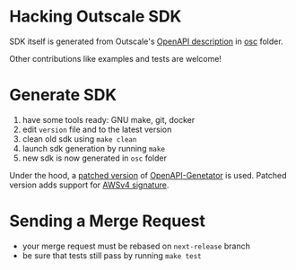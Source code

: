 # Hacking Outscale SDK

SDK itself is generated from Outscale's [OpenAPI description](https://github.com/outscale/osc-api) in [osc](osc/) folder.

Other contributions like examples and tests are welcome!

# Generate SDK

1. have some tools ready: GNU make, git, docker
2. edit `version` file and to the latest version
3. clean old sdk using `make clean`
4. launch sdk generation by running `make`
5. new sdk is now generated in `osc` folder

Under the hood, a [patched version](https://github.com/outscale-dev/openapi-generator/tree/osc-v2) of [OpenAPI-Genetator](https://github.com/OpenAPITools/openapi-generator) is used.
Patched version adds support for [AWSv4 signature](https://docs.aws.amazon.com/general/latest/gr/signature-version-4.html).

# Sending a Merge Request

- your merge request must be rebased on `next-release` branch
- be sure that tests still pass by running `make test`
